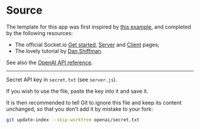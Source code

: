 # Source

The template for this app was first inspired by [this example](https://lab.arts.ac.uk/books/web-technology/page/web-app-template-for-beginners), and completed by the following resources:

- The official Socket.io [Get started](https://socket.io/get-started/chat), [Server](https://socket.io/docs/v4/server-api/) and [Client](https://socket.io/docs/v4/client-api/) pages;
- The lovely tutorial by [Dan Shiffman](https://www.youtube.com/playlist?list=PLRqwX-V7Uu6b36TzJidYfIYwTFEq3K5qH).

See also the [OpenAI API reference](https://platform.openai.com/docs/libraries).

---

Secret API key in `secret.txt` (see `server.js`).

If you wish to use the file, paste the key into it and save it.

It is then recommended to tell Git to ignore this file and keep its content unchanged, so that you don't add it by mistake to your fork:

```bash
git update-index --skip-worktree openai/secret.txt
```
